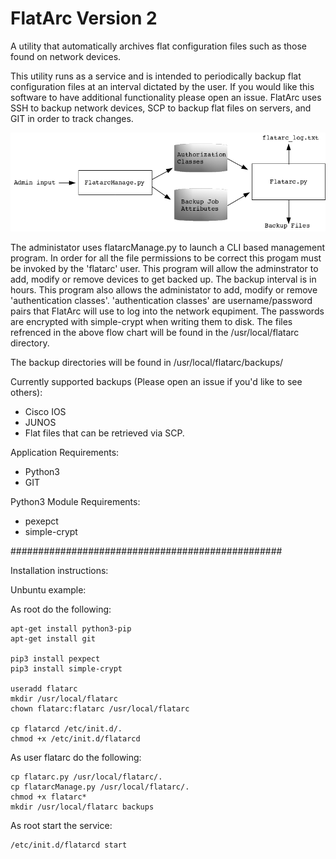# FlatArc Version 2
A utility that automatically archives flat configuration files such as those found on network devices.

This utility runs as a service and is intended to periodically backup flat configuration files at an interval dictated by the user.  If you would like this software to have additional functionality please open an issue.  FlatArc uses SSH to backup network devices, SCP to backup flat files on servers, and GIT in order to track changes.

![alt tag](https://github.com/netdsg/FlatArc/blob/master/FlatArcFlow.png)

The administator uses flatarcManage.py to launch a CLI based management program.  In order for all the file permissions to be correct this progam must be invoked by the 'flatarc' user.  This program will allow the adminstrator to add, modify or remove devices to get backed up.  The backup interval is in hours.  This program also allows the administator to add, modify or remove 'authentication classes'.  'authentication classes' are username/password pairs that FlatArc will use to log into the network equpiment.  The passwords are encrypted with simple-crypt when writing them to disk.  The files refrenced in the above flow chart will be found in the /usr/local/flatarc directory.

The backup directories will be found in /usr/local/flatarc/backups/

Currently supported backups (Please open an issue if you'd like to see others):
- Cisco IOS
- JUNOS
- Flat files that can be retrieved via SCP.

Application Requirements:
- Python3
- GIT

Python3 Module Requirements:
- pexepct
- simple-crypt

#################################################

Installation instructions:

Unbuntu example:

As root do the following:

    apt-get install python3-pip
    apt-get install git

    pip3 install pexpect
    pip3 install simple-crypt

    useradd flatarc
    mkdir /usr/local/flatarc
    chown flatarc:flatarc /usr/local/flatarc

    cp flatarcd /etc/init.d/.
    chmod +x /etc/init.d/flatarcd

As user flatarc do the following:

    cp flatarc.py /usr/local/flatarc/.
    cp flatarcManage.py /usr/local/flatarc/.
    chmod +x flatarc*
    mkdir /usr/local/flatarc backups

As root start the service:

    /etc/init.d/flatarcd start
